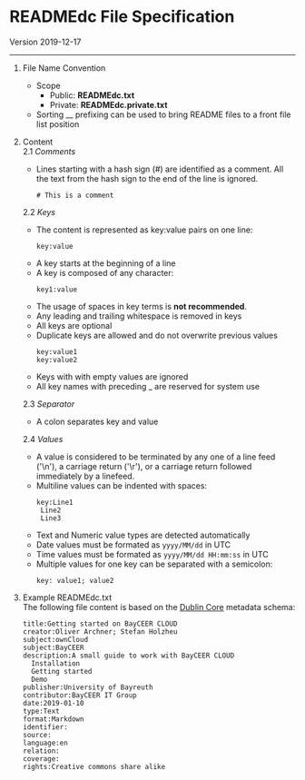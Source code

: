 # READMEdc File Specification
Version 2019-12-17

---

1. File Name Convention 
    - Scope
        + Public: __READMEdc.txt__
        + Private: __READMEdc.private.txt__
    - Sorting 
        __ prefixing can be used to bring README files to a front file list position
2. Content    
    2.1 _Comments_
    - Lines starting with a hash sign (#) are identified as a comment. All the text from the hash sign to the end of the line is ignored.
        ```properties
        # This is a comment         
        ```
    2.2 _Keys_
    - The content is represented as key:value pairs on one line:
        ```properties
        key:value
        ```
    - A key starts at the beginning of a line
    - A key is composed of any character:
        ```properties
        key1:value
        ```
    - The usage of spaces in key terms is __not recommended__.
    - Any leading and trailing whitespace is removed in keys 
    - All keys are optional
    - Duplicate keys are allowed and do not overwrite previous values
        ```properties
        key:value1
        key:value2
        ```
    - Keys with with empty values are ignored
    - All key names with preceding _ are reserved for system use 

    2.3 _Separator_
    - A colon separates key and value

    2.4 _Values_
    - A value is considered to be terminated by any one of a line feed ('\n'), a carriage return ('\r'), or a carriage return followed immediately by a linefeed.
    - Multiline values can be indented with spaces:
        ```properties 
        key:Line1
         Line2
         Line3
        ```
    - Text and Numeric value types are detected automatically 
    - Date values must be formated as `yyyy/MM/dd` in UTC
    - Time values must be formated as `yyyy/MM/dd HH:mm:ss` in UTC
    - Multiple values for one key can be separated with a semicolon:
        ```properties
        key: value1; value2
        ```      
    
3. Example READMEdc.txt  
The following file content is based on the [Dublin Core](https://www.dublincore.org/) metadata schema:
    ```properties
    title:Getting started on BayCEER CLOUD
    creator:Oliver Archner; Stefan Holzheu
    subject:ownCloud
    subject:BayCEER
    description:A small guide to work with BayCEER CLOUD
      Installation 
      Getting started
      Demo 
    publisher:University of Bayreuth
    contributor:BayCEER IT Group
    date:2019-01-10
    type:Text
    format:Markdown
    identifier:
    source:
    language:en
    relation:
    coverage:
    rights:Creative commons share alike
    ```

